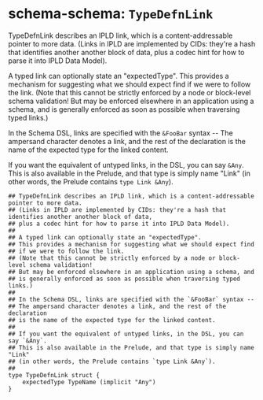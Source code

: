 # schema-schema: `TypeDefnLink`

TypeDefnLink describes an IPLD link, which is a content-addressable pointer to more data.
(Links in IPLD are implemented by CIDs: they're a hash that identifies another another block of data,
plus a codec hint for how to parse it into IPLD Data Model).

A typed link can optionally state an "expectedType".
This provides a mechanism for suggesting what we should expect find
if we were to follow the link.
(Note that this cannot be strictly enforced by a node or block-level schema validation!
But may be enforced elsewhere in an application using a schema, and
is generally enforced as soon as possible when traversing typed links.)

In the Schema DSL, links are specified with the `&FooBar` syntax --
The ampersand character denotes a link, and the rest of the declaration
is the name of the expected type for the linked content.

If you want the equivalent of untyped links, in the DSL, you can say `&Any`.
This is also available in the Prelude, and that type is simply name "Link"
(in other words, the Prelude contains `type Link &Any`).


```ipldsch
## TypeDefnLink describes an IPLD link, which is a content-addressable pointer to more data.
## (Links in IPLD are implemented by CIDs: they're a hash that identifies another another block of data,
## plus a codec hint for how to parse it into IPLD Data Model).
##
## A typed link can optionally state an "expectedType".
## This provides a mechanism for suggesting what we should expect find
## if we were to follow the link.
## (Note that this cannot be strictly enforced by a node or block-level schema validation!
## But may be enforced elsewhere in an application using a schema, and
## is generally enforced as soon as possible when traversing typed links.)
##
## In the Schema DSL, links are specified with the `&FooBar` syntax --
## The ampersand character denotes a link, and the rest of the declaration
## is the name of the expected type for the linked content.
##
## If you want the equivalent of untyped links, in the DSL, you can say `&Any`.
## This is also available in the Prelude, and that type is simply name "Link"
## (in other words, the Prelude contains `type Link &Any`).
##
type TypeDefnLink struct {
	expectedType TypeName (implicit "Any")
}
```
